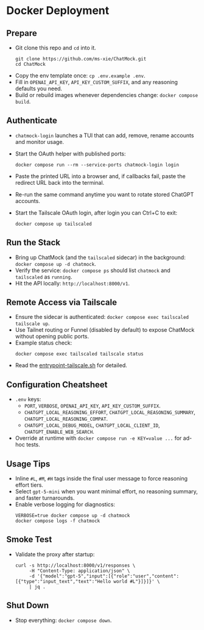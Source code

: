 # Docker Deployment

## Prepare

- Git clone this repo and `cd` into it.
  ```
  git clone https://github.com/ms-xie/ChatMock.git
  cd ChatMock
  ```
- Copy the env template once: `cp .env.example .env`.
- Fill in `OPENAI_API_KEY`, `API_KEY_CUSTOM_SUFFIX`, and any reasoning defaults you need.
- Build or rebuild images whenever dependencies change: `docker compose build`.

## Authenticate

- `chatmock-login` launches a TUI that can add, remove, rename accounts and monitor usage.
- Start the OAuth helper with published ports:
  ```
  docker compose run --rm --service-ports chatmock-login login
  ```
- Paste the printed URL into a browser and, if callbacks fail, paste the redirect URL back into the terminal.
- Re-run the same command anytime you want to rotate stored ChatGPT accounts.

- Start the Tailscale OAuth login, after login you can Ctrl+C to exit:
  ```
  docker compose up tailscaled
  ```

## Run the Stack

- Bring up ChatMock (and the `tailscaled` sidecar) in the background: `docker compose up -d chatmock`.
- Verify the service: `docker compose ps` should list `chatmock` and `tailscaled` as `running`.
- Hit the API locally: `http://localhost:8000/v1`.

## Remote Access via Tailscale

- Ensure the sidecar is authenticated: `docker compose exec tailscaled tailscale up`.
- Use Tailnet routing or Funnel (disabled by default) to expose ChatMock without opening public ports.
- Example status check:
  ```
  docker compose exec tailscaled tailscale status
  ```
- Read the [entrypoint-tailscale.sh](https://github.com/ms-xie/ChatMock/blob/main/docker/entrypoint-tailscale.sh) for detailed.

## Configuration Cheatsheet

- `.env` keys:
  - `PORT`, `VERBOSE`, `OPENAI_API_KEY`, `API_KEY_CUSTOM_SUFFIX`.
  - `CHATGPT_LOCAL_REASONING_EFFORT`, `CHATGPT_LOCAL_REASONING_SUMMARY`, `CHATGPT_LOCAL_REASONING_COMPAT`.
  - `CHATGPT_LOCAL_DEBUG_MODEL`, `CHATGPT_LOCAL_CLIENT_ID`, `CHATGPT_ENABLE_WEB_SEARCH`.
- Override at runtime with `docker compose run -e KEY=value ...` for ad-hoc tests.

## Usage Tips

- Inline `#L`, `#M`, `#H` tags inside the final user message to force reasoning effort tiers.
- Select `gpt-5-mini` when you want minimal effort, no reasoning summary, and faster turnarounds.
- Enable verbose logging for diagnostics:
  ```
  VERBOSE=true docker compose up -d chatmock
  docker compose logs -f chatmock
  ```

## Smoke Test

- Validate the proxy after startup:
  ```
  curl -s http://localhost:8000/v1/responses \
       -H "Content-Type: application/json" \
       -d '{"model":"gpt-5","input":[{"role":"user","content":[{"type":"input_text","text":"Hello world #L"}]}]}' \
       | jq .
  ```

## Shut Down

- Stop everything: `docker compose down`.
